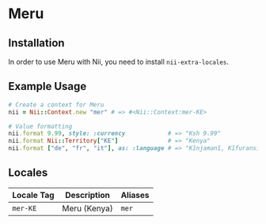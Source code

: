 <!-- This file has been generated. Source: languages/_template.md.erb -->

# Meru

## Installation

In order to use Meru with Nii, you need to install `nii-extra-locales`.

## Example Usage

``` ruby
# Create a context for Meru
nii = Nii::Context.new "mer" # => #<Nii::Context:mer-KE>

# Value formatting
nii.format 9.99, style: :currency            # => "Ksh 9.99"
nii.format Nii::Territory["KE"]              # => "Kenya"
nii.format ["de", "fr", "it"], as: :language # => "Kĩnjamanĩ, Kĩfuransi, Kĩitalĩ"
```


## Locales

<table>
  <thead>
    <tr>
      <th>Locale Tag</th>
      <th>Description</th>
      <th>Aliases</th>
    </tr>
  </thead>
  <tbody>
    <tr>
      <td><code>mer-KE</code></td>
      <td>Meru (Kenya)</td>
      <td><code>mer</code></td>
    </tr>
  </tbody>
</table>

